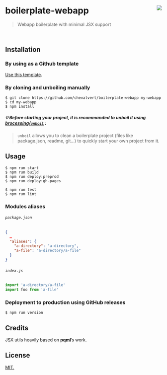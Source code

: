 # boilerplate-webapp [<img src="https://github.com/chevalvert.png?size=100" align="right">](http://chevalvert.fr/)
> Webapp boilerplate with minimal JSX support

<br>

## Installation
### By using as a Github template
[Use this template](https://github.com/chevalvert/boilerplate-webapp/generate).

### By cloning and unboiling manually
```console
$ git clone https://github.com/chevalvert/boilerplate-webapp my-webapp
$ cd my-webapp
$ npm install
```

##### :bulb: Before starting your project, it is recommanded to unboil it using [brocessing/`unboil`](https://github.com/brocessing/unboil) :
>`unboil` allows you to clean a boilerplate project (files like package.json, readme, git...) to quickly start your own project from it.


## Usage

```console
$ npm run start
$ npm run build
$ npm run deploy:preprod
$ npm run deploy:gh-pages

$ npm run test
$ npm run lint
```

### Modules aliases
###### `package.json`
```json
{
  …
  "aliases": {
    "a-directory": "a-directory",
    "a-file": "a-directory/a-file"
  }
}
```

###### `index.js`
```js
import 'a-directory/a-file'
import foo from 'a-file'
```


### Deployment to production using GitHub releases
```console
$ npm run version
```

## Credits

JSX utils heavily based on [**pqml**](https://github.com/pqml)’s work.

## License
[MIT.](https://tldrlegal.com/license/mit-license)


